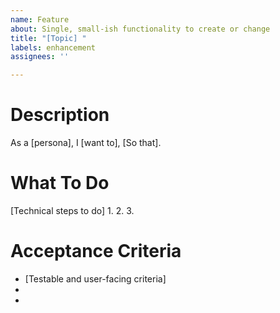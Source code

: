 ```yaml
---
name: Feature
about: Single, small-ish functionality to create or change
title: "[Topic] "
labels: enhancement
assignees: ''

---
```


# Description

As a [persona],
I [want to],
[So that].

# What To Do

[Technical steps to do]
1. 
2. 
3. 

# Acceptance Criteria

* [Testable and user-facing criteria]
* 
* 
